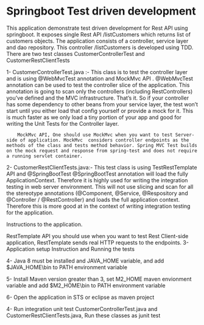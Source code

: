 # Springboot Test driven development
This application demonstrate test driven development for Rest API using springboot. It exposes single Rest API  /listCustomers which returns list of customers objects. The application consists of a controller, service layer and dao repository. This controller  /listCustomers is developed using TDD. There are two test classes CustomerControllerTest and CustomerRestClientTests


1- CustomerControllerTest.java :- This class is to test the controller layer and is using @WebMvcTest annotation and MockMvc API .
@WebMvcTest annotation can be used to test the controller slice of the application. This annotation is going to scan only the controllers (including RestControllers) you’ve defined and the MVC infrastructure. That’s it. So if your controller has some dependency to other beans from your service layer, the test won’t start until you either load that config yourself or provide a mock for it. This is much faster as we only load a tiny portion of your app and good for 		writing the Unit Tests for the Controller layer.

		MockMvc API, One should use MockMvc when you want to test Server-side of application. MockMvc  considers controller endpoints as the methods of the class and tests method behavior. Spring MVC Test builds on the mock request and response from spring-test and does not require a running servlet container.

2- CustomerRestClientTests.java:- This test class is using TestRestTemplate API and @SpringBootTest
@SpringBootTest annotation will load the fully ApplicationContext. Therefore it is highly used for writing the integration testing in web server environment. This will not use slicing and scan for all the stereotype annotations (@Component, @Service, @Respository and @Controller / @RestController) and loads the full application context. Therefore this is more good at in the context of writing integration testing for the application.

Instructions to the application.
			
RestTemplate API you should use when you want to test Rest Client-side application, RestTemplate sends real HTTP requests to the endpoints.
3- Application setup Instruction and Running the tests

4- Java 8 must be installed and JAVA_HOME variable, and add $JAVA_HOME\bin to PATH environment variable

5- Install Maven version greater than 3, set M2_HOME maven envionment variable and add $M2_HOME\bin to PATH environment variable

6- Open the application in STS or eclipse as maven project

4- Run integration unit test CustomerControllerTest.java and CustomerRestClientTests.java, Run these classes as junit test




